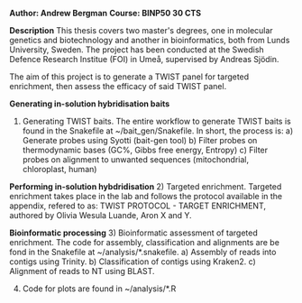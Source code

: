 **Author: Andrew Bergman**
**Course: BINP50 30 CTS**

**Description** 
This thesis covers two master's degrees, one in molecular genetics and biotechnology and another in bioinformatics, both from Lunds University, Sweden. The project has been conducted at the Swedish Defence Research Institue (FOI) in Umeå, supervised by Andreas Sjödin.

The aim of this project is to generate a TWIST panel for targeted enrichment, then  assess the efficacy of said TWIST panel.

**Generating in-solution hybridisation baits**
1) Generating TWIST baits. The entire workflow to generate TWIST baits is found in the Snakefile at ~/bait_gen/Snakefile. In short, the process is:
	a) Generate probes using Syotti (bait-gen tool) 
	b) Filter probes on thermodynamic bases (GC%, Gibbs free energy, Entropy)
	c) Filter probes on alignment to unwanted sequences (mitochondrial, chloroplast, human)

**Performing in-solution hybdridisation**
2) Targeted enrichment. Targeted enrichment takes place in the lab and follows the protocol available in the appendix, refered to as: TWIST PROTOCOL - TARGET ENRICHMENT, authored by Olivia Wesula Luande, Aron  X and Y.

**Bioinformatic processing**
3) Bioinformatic assessment of targeted enrichment. The code for assembly, classification and alignments are be fond in the Snakefile at ~/analysis/*.snakefile. 
	a) Assembly of reads into contigs using Trinity.
	b) Classification of contigs using Kraken2.
	c) Alignment of reads to NT using BLAST.

4) Code for plots are found in ~/analysis/*.R
